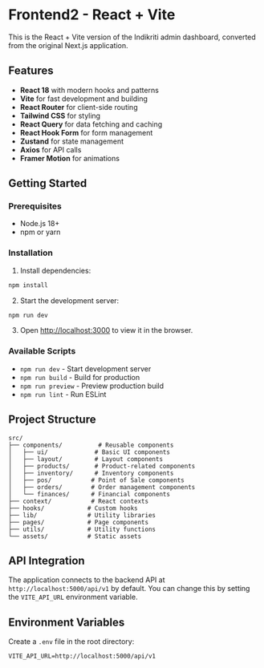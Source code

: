 # Frontend2 - React + Vite

This is the React + Vite version of the Indikriti admin dashboard, converted from the original Next.js application.

## Features

- **React 18** with modern hooks and patterns
- **Vite** for fast development and building
- **React Router** for client-side routing
- **Tailwind CSS** for styling
- **React Query** for data fetching and caching
- **React Hook Form** for form management
- **Zustand** for state management
- **Axios** for API calls
- **Framer Motion** for animations

## Getting Started

### Prerequisites

- Node.js 18+ 
- npm or yarn

### Installation

1. Install dependencies:
```bash
npm install
```

2. Start the development server:
```bash
npm run dev
```

3. Open [http://localhost:3000](http://localhost:3000) to view it in the browser.

### Available Scripts

- `npm run dev` - Start development server
- `npm run build` - Build for production
- `npm run preview` - Preview production build
- `npm run lint` - Run ESLint

## Project Structure

```
src/
├── components/          # Reusable components
│   ├── ui/             # Basic UI components
│   ├── layout/         # Layout components
│   ├── products/       # Product-related components
│   ├── inventory/      # Inventory components
│   ├── pos/           # Point of Sale components
│   ├── orders/        # Order management components
│   └── finances/      # Financial components
├── context/           # React contexts
├── hooks/            # Custom hooks
├── lib/              # Utility libraries
├── pages/            # Page components
├── utils/            # Utility functions
└── assets/           # Static assets

```

## API Integration

The application connects to the backend API at `http://localhost:5000/api/v1` by default. You can change this by setting the `VITE_API_URL` environment variable.

## Environment Variables

Create a `.env` file in the root directory:

```
VITE_API_URL=http://localhost:5000/api/v1
```
